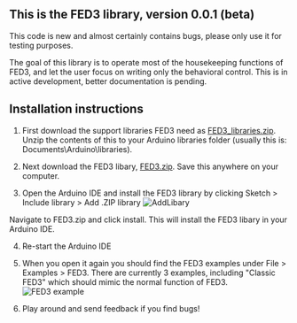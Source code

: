 ## This is the FED3 library, version 0.0.1 (beta)
This code is new and almost certainly contains bugs, please only use it for testing purposes.

The goal of this library is to operate most of the housekeeping functions of FED3, and let the user focus on writing only the behavioral control.  This is in active development, better documentation is pending.

## Installation instructions
1. First download the support libraries FED3 need as [FED3_libraries.zip](https://github.com/KravitzLabDevices/FED3/blob/master/FED3_library/FED3_support_libraries.zip). Unzip the contents of this to your Arduino libraries folder (usually this is: Documents\Arduino\libraries). 

2. Next download the FED3  libary, [FED3.zip](https://github.com/KravitzLabDevices/FED3/blob/master/FED3_library/FED3.zip). Save this anywhere on your computer. 

3. Open the Arduino IDE and install the FED3 library by clicking Sketch > Include library > Add .ZIP library 
![AddLibary](https://raw.githubusercontent.com/KravitzLabDevices/FED3/master/photos/AddZipLibrary.bmp)

Navigate to FED3.zip and click install.  This will install the FED3 libary in your Arduino IDE.

4. Re-start the Arduino IDE

5. When you open it again you should find the FED3 examples under File > Examples > FED3.  There are currently 3 examples, including "Classic FED3" which should mimic the normal function of FED3.
![FED3 example](https://raw.githubusercontent.com/KravitzLabDevices/FED3/master/photos/FED3example.png)

6. Play around and send feedback if you find bugs!



